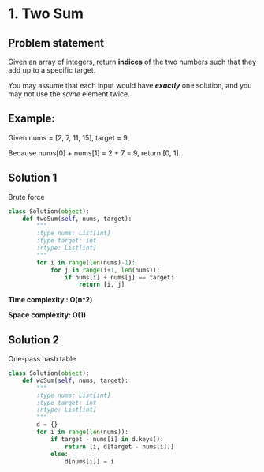 # 1. Two Sum

## **Problem statement**

Given an array of integers, return **indices** of the two numbers such that they add up to a specific target.

You may assume that each input would have _**exactly**_ one solution, and you may not use the _same_ element twice.

## **Example:** 

Given nums = \[2, 7, 11, 15\], target = 9,

Because nums\[0\] + nums\[1\] = 2 + 7 = 9, return \[0, 1\].

## Solution 1

Brute force

```python
class Solution(object):
    def twoSum(self, nums, target):
        """
        :type nums: List[int]
        :type target: int
        :rtype: List[int]
        """
        for i in range(len(nums)-1):
            for j in range(i+1, len(nums)):
                if nums[i] + nums[j] == target:
                    return [i, j]
```

**Time complexity : O\(n^2\)**

**Space complexity: O\(1\)**

## Solution 2

One-pass hash table

```python
class Solution(object):
    def woSum(self, nums, target):
        """
        :type nums: List[int]
        :type target: int
        :rtype: List[int]
        """
        d = {}
        for i in range(len(nums)):
            if target - nums[i] in d.keys():
                return [i, d[target - nums[i]]]
            else: 
                d[nums[i]] = i
```



  


